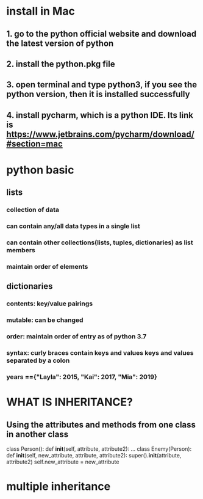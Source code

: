 # install in Mac
## 1. go to the python official website and download the latest version of python
## 2. install the python.pkg file
## 3. open terminal and type python3, if you see the python version, then it is installed successfully
## 4. install pycharm, which is a python IDE. Its link is https://www.jetbrains.com/pycharm/download/#section=mac


# python basic
## lists
### collection of data
### can contain any/all data types in a single list
### can contain other collections(lists, tuples, dictionaries) as list members
### maintain order of elements


## dictionaries
### contents: key/value pairings
### mutable: can be changed
### order: maintain order of entry as of python 3.7
### syntax: curly braces contain keys and values keys and values separated by a colon
### years =={"Layla": 2015, "Kai": 2017, "Mia": 2019}


# WHAT IS INHERITANCE?
## Using the attributes and methods from one class in another class
class Person():
    def __init__(self, attribute, attribute2):
        ...
class Enemy(Person):
    def __init__(self, new_attribute, attribute, attribute2):
        super().__init__(attribute, attribute2)
        self.new_attribute = new_attribute

# multiple inheritance
        